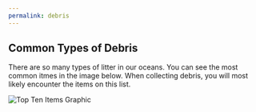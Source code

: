 ```yaml
---
permalink: debris
---
```

## Common Types of Debris

There are so many types of litter in our oceans.  You can see the most common itmes in the image below. When collecting debris, you will most likely encounter the items on this list.



![Top Ten Items Graphic](http://www.salemsound.org/images/Toptenitems_oc.jpg)

